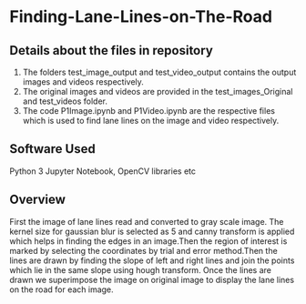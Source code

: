 # Finding-Lane-Lines-on-The-Road

Details about the files in repository
----------------------------------------
1. The folders test_image_output and test_video_output contains the output images and videos respectively.
2. The original images and videos are provided in the test_images_Original and test_videos folder.
3. The code P1Image.ipynb and P1Video.ipynb are the respective files which is used to find lane lines on the image and video respectively.

Software Used
--------------
Python 3
Jupyter Notebook, OpenCV libraries etc

Overview
--------
First the image of lane lines read and converted to gray scale image. The kernel size for gaussian blur is selected as 5 and canny transform is applied which helps in finding the edges in an image.Then the region of interest is marked by selecting the coordinates by trial and error method.Then the lines are drawn by finding the slope of left and right lines and join the points which lie in the same slope using hough transform. Once the lines are drawn we superimpose the image on original image to display the lane lines on the road for each image.


